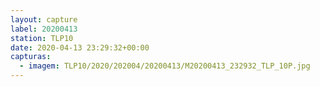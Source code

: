 ```yaml
---
layout: capture
label: 20200413
station: TLP10
date: 2020-04-13 23:29:32+00:00
capturas:
  - imagem: TLP10/2020/202004/20200413/M20200413_232932_TLP_10P.jpg
---
```

